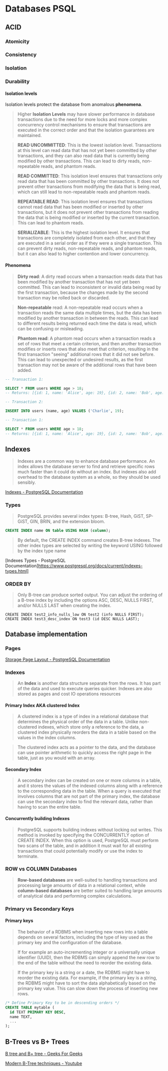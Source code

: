 # Databases PSQL

## ACID

### Atomicity

### Consistency

### Isolation

### Durability

#### Isolation levels

Isolation levels protect the database from anomalous **phenomena**.

>Higher **Isolation Levels** may have slower performance in database transactions due to the need for more locks and more complex concurrency control mechanisms to ensure that transactions are executed in the correct order and that the isolation guarantees are maintained.

>**READ UNCOMMITTED**: This is the lowest isolation level. Transactions at this level can read data that has not yet been committed by other transactions, and they can also read data that is currently being modified by other transactions. This can lead to dirty reads, non-repeatable reads, and phantom reads.

>**READ COMMITTED**: This isolation level ensures that transactions only read data that has been committed by other transactions. It does not prevent other transactions from modifying the data that is being read, which can still lead to non-repeatable reads and phantom reads.

>**REPEATABLE READ**: This isolation level ensures that transactions cannot read data that has been modified or inserted by other transactions, but it does not prevent other transactions from reading the data that is being modified or inserted by the current transaction. This can lead to phantom reads.

>**SERIALIZABLE**: This is the highest isolation level. It ensures that transactions are completely isolated from each other, and that they are executed in a serial order as if they were a single transaction. This can prevent dirty reads, non-repeatable reads, and phantom reads, but it can also lead to higher contention and lower concurrency.

>
#### Phenomena

>**Dirty read**: A dirty read occurs when a transaction reads data that has been modified by another transaction that has not yet been committed. This can lead to inconsistent or invalid data being read by the first transaction, because the changes made by the second transaction may be rolled back or discarded.

>**Non-repeatable** read: A non-repeatable read occurs when a transaction reads the same data multiple times, but the data has been modified by another transaction in between the reads. This can lead to different results being returned each time the data is read, which can be confusing or misleading.

>**Phantom read**: A phantom read occurs when a transaction reads a set of rows that meet a certain criterion, and then another transaction modifies or inserts rows that also meet that criterion, resulting in the first transaction "seeing" additional rows that it did not see before. This can lead to unexpected or undesired results, as the first transaction may not be aware of the additional rows that have been added.


```sql
-- Transaction 1:

SELECT * FROM users WHERE age > 18;
-- Returns: [{id: 1, name: 'Alice', age: 19}, {id: 2, name: 'Bob', age: 21}]

-- Transaction 2:

INSERT INTO users (name, age) VALUES ('Charlie', 19);

-- Transaction 1:

SELECT * FROM users WHERE age > 18;
-- Returns: [{id: 1, name: 'Alice', age: 19}, {id: 2, name: 'Bob', age: 21}, {id: 3, name: 'Charlie', age: 19}]
```

## Indexes

>Indexes are a common way to enhance database performance. An index allows the database server to find and retrieve specific rows much faster than it could do without an index. But indexes also add overhead to the database system as a whole, so they should be used sensibly.

[Indexes - PostgreSQL Documentation](https://www.postgresql.org/docs/current/indexes.html])

### Types

>PostgreSQL provides several index types: B-tree, Hash, GiST, SP-GiST, GIN, BRIN, and the extension bloom.

```sql
CREATE INDEX name ON table USING HASH (column);
```

>By default, the CREATE INDEX command creates B-tree indexes. The other index types are selected by writing the keyword USING followed by the index type name

[Indexes Types - PostgreSQL Documentation]https://www.postgresql.org/docs/current/indexes-types.html]

### ORDER BY

>Only B-tree can produce sorted output. You can adjust the ordering of a B-tree index by including the options ASC, DESC, NULLS FIRST, and/or NULLS LAST when creating the index.

```psql
CREATE INDEX test2_info_nulls_low ON test2 (info NULLS FIRST);
CREATE INDEX test3_desc_index ON test3 (id DESC NULLS LAST);
```

## Database implementation

### Pages

[Storage Page Layout - PostgreSQL Documentation](https://www.postgresql.org/docs/current/storage-page-layout.html)

### Indexes

>An **Index** is another data structure separate from the rows.
>It has part of the data and used to execute queries quicker.
>Indexes are also stored as pages and cost IO operations resources


#### Primary Index AKA clustered Index

>A clustered index is a type of index in a relational database that determines the physical order of the data in a table. Unlike non-clustered indexes, which store only a reference to the data, a clustered index physically reorders the data in a table based on the values in the index columns.

>The clustered index acts as a pointer to the data, and the database can use pointer arithmetic to quickly access the right page in the table, just as you would with an array.

#### Secondary Index

>A secondary index can be created on one or more columns in a table, and it stores the values of the indexed columns along with a reference to the corresponding data in the table. When a query is executed that involves columns that are not part of the primary index, the database can use the secondary index to find the relevant data, rather than having to scan the entire table.

#### Concurrently building Indexes

>PostgreSQL supports building indexes without locking out writes. This method is invoked by specifying the CONCURRENTLY option of CREATE INDEX. When this option is used, PostgreSQL must perform two scans of the table, and in addition it must wait for all existing transactions that could potentially modify or use the index to terminate.

### ROW vs COLUMN Databases

>**Row-based databases** are well-suited to handling transactions and processing large amounts of data in a relational context, while **column-based databases** are better suited to handling large amounts of analytical data and performing complex calculations.

### Primary vs Secondary Keys

#### Primary keys

>The behavior of a RDBMS when inserting new rows into a table depends on several factors, including the type of key used as the primary key and the configuration of the database.

>If for example an auto-incrementing integer or a universally unique identifier (UUID), then the RDBMS can simply append the new row to the end of the table without the need to reorder the existing data.

>If the primary key is a string or a date, the RDBMS might have to reorder the existing data. For example, if the primary key is a string, the RDBMS might have to sort the data alphabetically based on the primary key value. This can slow down the process of inserting new rows.

```sql
/* Define Primary Key to be in descending orders */
CREATE TABLE mytable (
  id TEXT PRIMARY KEY DESC,
  name TEXT,
  ...
);
```

## B-Trees vs B+ Trees

[B tree and B+ tree - Geeks For Geeks](https://www.geeksforgeeks.org/difference-between-b-tree-and-b-tree/)

[Modern B-Tree techniques - Youtube](https://www.youtube.com/watch?v=4ELJDEjDpqk)




